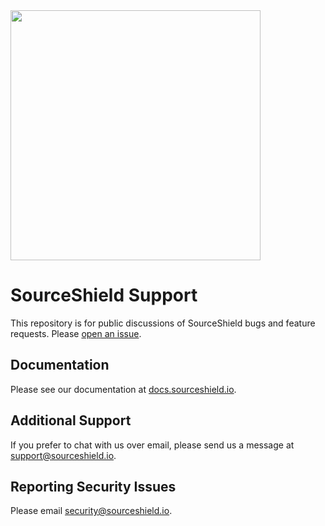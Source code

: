 <img src="https://user-images.githubusercontent.com/1226686/216779792-7d4b274e-1bd4-4642-a685-ffdc0517c4f3.svg" width="400">

# SourceShield Support
This repository is for public discussions of SourceShield bugs and feature requests. Please [open an issue](https://github.com/SourceShield/support/issues/new/choose).

## Documentation
Please see our documentation at [docs.sourceshield.io](https://docs.sourceshield.io/).

## Additional Support
If you prefer to chat with us over email, please send us a message at support@sourceshield.io.

## Reporting Security Issues
Please email security@sourceshield.io.

